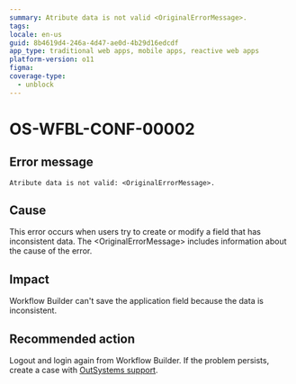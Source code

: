 ```yaml
---
summary: Atribute data is not valid <OriginalErrorMessage>.
tags:
locale: en-us
guid: 8b4619d4-246a-4d47-ae0d-4b29d16edcdf
app_type: traditional web apps, mobile apps, reactive web apps
platform-version: o11
figma:
coverage-type:
  - unblock
---
```


# OS-WFBL-CONF-00002

## Error message

`Atribute data is not valid: <OriginalErrorMessage>.`

## Cause

This error occurs when users try to create or modify a field that has inconsistent data.
The &lt;OriginalErrorMessage&gt; includes information about the cause of the error.

## Impact

Workflow Builder can't save the application field because the data is inconsistent.

## Recommended action

Logout and login again from Workflow Builder. If the problem persists, create a case with [OutSystems support](https://success.outsystems.com/Support).
